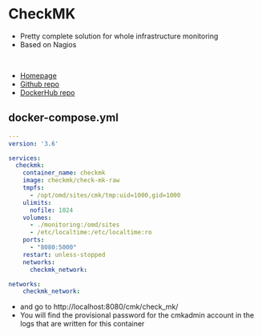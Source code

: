 # CheckMK

- Pretty complete solution for whole infrastructure monitoring
- Based on Nagios 

<br>

- [Homepage](https://checkmk.com/)
- [Github repo](https://github.com/tribe29/checkMK)
- [DockerHub repo](https://hub.docker.com/r/checkmk/check-mk-raw)


## docker-compose.yml
```yml
---
version: '3.6'

services:
  checkmk:
    container_name: checkmk
    image: checkmk/check-mk-raw
    tmpfs:
      - /opt/omd/sites/cmk/tmp:uid=1000,gid=1000
    ulimits:
      nofile: 1024
    volumes:
      - ./monitoring:/omd/sites
      - /etc/localtime:/etc/localtime:ro
    ports:
      - "8080:5000"
    restart: unless-stopped
    networks:
      checkmk_network:

networks:
    checkmk_network:
```

- and go to http://localhost:8080/cmk/check_mk/
- You will find the provisional password for the cmkadmin account in the logs that are written for this container
